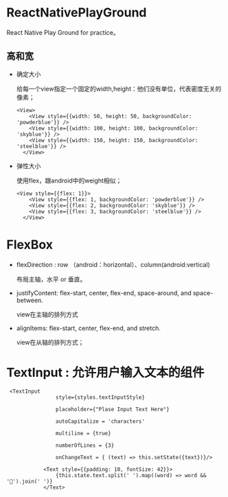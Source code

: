 # ReactNativePlayGround
React Native Play Ground for practice。

## 高和宽

* 确定大小 

	给每一个view指定一个固定的width,height：他们没有单位，代表密度无关的像素；
	
	```
	<View>
        <View style={{width: 50, height: 50, backgroundColor: 'powderblue'}} />
        <View style={{width: 100, height: 100, backgroundColor: 'skyblue'}} />
        <View style={{width: 150, height: 150, backgroundColor: 'steelblue'}} />
      </View>
	```
* 弹性大小

	使用flex，跟android中的weight相似；
	
	```
	<View style={{flex: 1}}>
        <View style={{flex: 1, backgroundColor: 'powderblue'}} />
        <View style={{flex: 2, backgroundColor: 'skyblue'}} />
        <View style={{flex: 3, backgroundColor: 'steelblue'}} />
      </View>
	```

# FlexBox

* flexDirection : row （android：horizontal）、column(android:vertical)

	布局主轴，水平 or 垂直。
	
* justifyContent: flex-start, center, flex-end, space-around, and space-between.

  view在主轴的排列方式
  
* alignItems: flex-start, center, flex-end, and stretch.

  view在从轴的排列方式；
  
# TextInput : 允许用户输入文本的组件

```
 <TextInput
                style={styles.textInputStyle}

                placeholder={"Plase Input Text Here"}

                autoCapitalize = 'characters'

                multiline = {true}

                numberOfLines = {3}

                onChangeText = { (text) => this.setState({text})}/>

            <Text style={{padding: 10, fontSize: 42}}>
                {this.state.text.split(' ').map((word) => word && '🍕').join(' ')}
            </Text>
```
  


